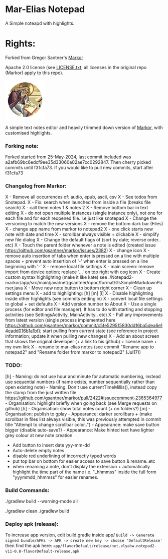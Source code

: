 # Mar-Elias Notepad
A Simple noteapd with highlights.

# Rights:

Forked from Gregor Santner's [Markor](https://www.github.com/gsantner/markor)

Apache 2.0 license (see [LICENSE.txt](./LICENSE.txt); all licenses in the original repo (Markor) apply to this repo).

<img src="./icon/icon.png" alt="icon" width="25%" />

A simple text notes editor and heavily trimmed down version of [Markor](https://www.github.com/gsantner/markor), with customised highlights.

### Forking note:
Forked started from 25-May-2024, last commit included was a2afb69bc6edcf9ee35d33060a02ae7cc0292847. Then cherry picked commits until f31cfa73. If you would like to pull new commits, start after f31cfa73

### Changelog from Markor:
X - Remove all occurrences of: audio, epub, ascii, csv
X - See todos from Snotepad.
X - Fix: search when launched from inside a file (breaks file search)
X - call them notes 1 & notes 2
X - Remove bottom bar in text editing
X - do not open multiple instances (single instance only), not one for each file and for each reopened file. I.e just like snotepad
X - Change the versioning to match the new versions
X - remove the bottom dark bar (Files)
X - change app name from markor to notepad2
X - one click starts new note with date and time
X - scrollbar always visible + clickable
X - simplify new file dialog
X - Change the default flags of (sort by date; reverse order.. etc)
X - Touch the parent folder whenever a note is edited (created issue https://github.com/gsantner/markor/issues/2382)
X - change icon
X - remove auto insertion of tabs when enter is pressed on a line with multiple spaces + prevent auto insertion of '-' when enter is pressed on a line beginning with '-'
X - remove local file settings
X - main screen: remove import from device option; replace '...' on top right with cog icon
X - Create custom syntax highlighting (make it like kate) see ./Notepad2-markor/app/src/main/java/net/gsantner/opoc/format/GsSimpleMarkdownParser.java
X - Move new note button to bottom right corner
X - Clean up settings menu
X - add to highlighting: [h] [m] [l]
X - Disable highlighting inside other highlights (see commits ending in)
X - convert local file settings to global + set defaults
X - Add version number to About
X - Use a single process (for editor and file manager). It has to do with starting and stopping activities (see SettingsActivity, MainActivity.. etc)
X - Pull any improvements from latest version (single process implemented here https://github.com/gsantner/markor/commit/c5fe529515830dd16ba5dea6e14eadd016b1a1bf); start pulling from current state (see reference in project information; update it when pulling new changes)
X - Add an about screen that shows the original developer (+ a link to his github) + license name + my own link
X - rename to mar-elias notes (see commit "Rename app to notepad2" and "Rename folder from markor to notepad2" (Jul17))


### TODO:
[h] - Naming: do not use hour and minute for automatic numbering, instead use sequential numbers (if name exists, number sequentially rather than open existing note)
    - Naming: Don't use currentTimeMillis(), instead copy the stamp from the just written file https://github.com/gsantner/markor/pull/2422#issuecomment-2365364977
    - Organisation: highlight briefly when going back (see Merge requests on github)
[h] - Organisation: show total notes count (+ on folders?)
[m] - Organisation: publish to gplay
    - Appearance: darker scrollbars + (make scrollbar in files list always visible, this was previously attempted in commit title "Attempt to change scrollbar color..")
    - Appearance: make save button bigger (disable auto-save?)
    - Appearance: Make hinted text have lighter grey colour at new note creation
- Add button to insert date yyy-mm-dd
- Auto-delete empty notes
- disable red underlining of incorrectly typed words
- put top bar on bottom for easier access to save button & rename..etc
- when renaming a note, don't display the extension + automatically highlight the time part of the name i.e. "_hhmmss" inside the full form "yyymmdd_hhmmss" for easier renames.

### Build Commands:
./gradlew build --warning-mode all

./gradlew clean
./gradlew build

### Deploy apk (release):
To increase app version, edit build.gradle inside app/
`Build -> Generate signed bundle/APKs -> APK -> create new key -> choose 'DefaultRelease'`
then find the apk here:
`app/flavorDefault/release/net.elyahw.notepad2-v11-0.8-flavorDefault-release.apk`
